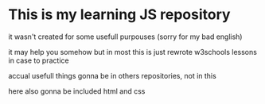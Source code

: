 # This is my learning JS repository

it wasn't created for some usefull purpouses (sorry for my bad english)

it may help you somehow but in most this is just rewrote w3schools lessons in case to practice

accual usefull things gonna be in others repositories, not in this

here also gonna be included html and css